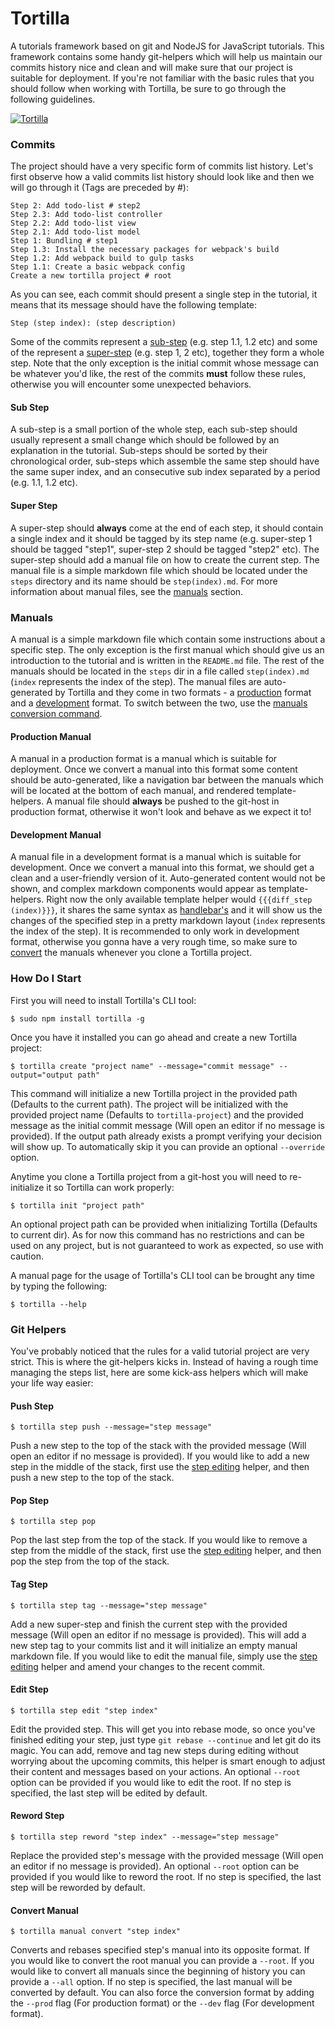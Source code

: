 # Tortilla

A tutorials framework based on git and NodeJS for JavaScript tutorials. This framework contains some handy git-helpers which will help us maintain our commits history nice and clean and will make sure that our project is suitable for deployment. If you're not familiar with the basic rules that you should follow when working with Tortilla, be sure to go through the following guidelines.

[![Tortilla](https://img.youtube.com/vi/dHfmN1NtcUk/0.jpg)](https://www.youtube.com/watch?v=dHfmN1NtcUk)

### Commits

The project should have a very specific form of commits list history. Let's first observe how a valid commits list history should look like and then we will go through it (Tags are preceded by #):

    Step 2: Add todo-list # step2
    Step 2.3: Add todo-list controller
    Step 2.2: Add todo-list view
    Step 2.1: Add todo-list model
    Step 1: Bundling # step1
    Step 1.3: Install the necessary packages for webpack's build
    Step 1.2: Add webpack build to gulp tasks
    Step 1.1: Create a basic webpack config
    Create a new tortilla project # root

As you can see, each commit should present a single step in the tutorial, it means that its message should have the following template:

    Step (step index): (step description)

Some of the commits represent a [sub-step](#sub-step) (e.g. step 1.1, 1.2 etc) and some of the represent a [super-step](#super-step) (e.g. step 1, 2 etc), together they form a whole step. Note that the only exception is the initial commit whose message can be whatever you'd like, the rest of the commits **must** follow these rules, otherwise you will encounter some unexpected behaviors.

#### Sub Step

A sub-step is a small portion of the whole step, each sub-step should usually represent a small change which should be followed by an explanation in the tutorial. Sub-steps should be sorted by their chronological order, sub-steps which assemble the same step should have the same super index, and an consecutive sub index separated by a period (e.g. 1.1, 1.2 etc).

#### Super Step

A super-step should **always** come at the end of each step, it should contain a single index and it should be tagged by its step name (e.g. super-step 1 should be tagged "step1", super-step 2 should be tagged "step2" etc). The super-step should add a manual file on how to create the current step. The manual file is a simple markdown file which should be located under the `steps` directory and its name should be `step(index).md`. For more information about manual files, see the [manuals](#manuals) section.

### Manuals

A manual is a simple markdown file which contain some instructions about a specific step. The only exception is the first manual which should give us an introduction to the tutorial and is written in the `README.md` file. The rest of the manuals should be located in the `steps` dir in a file called `step(index).md` (`index` represents the index of the step). The manual files are auto-generated by Tortilla and they come in two formats - a [production](#production-manual) format and a [development](#development-format) format. To switch between the two, use the [manuals conversion command](#convert-manual).

#### Production Manual

A manual in a production format is a manual which is suitable for deployment. Once we convert a manual into this format some content should be auto-generated, like a navigation bar between the manuals which will be located at the bottom of each manual, and rendered template-helpers. A manual file should **always** be pushed to the git-host in production format, otherwise it won't look and behave as we expect it to!

#### Development Manual

A manual file in a development format is a manual which is suitable for development. Once we convert a manual into this format, we should get a clean and a user-friendly version of it. Auto-generated content would not be shown, and complex markdown components would appear as template-helpers. Right now the only available template helper would `{{{diff_step (index)}}}`, it shares the same syntax as [handlebar's](handlebarsjs.com) and it will show us the changes of the specified step in a pretty markdown layout (`index` represents the index of the step). It is recommended to only work in development format, otherwise you gonna have a very rough time, so make sure to [convert](#convert-manual) the manuals whenever you clone a Tortilla project.

### How Do I Start

First you will need to install Tortilla's CLI tool:

    $ sudo npm install tortilla -g

Once you have it installed you can go ahead and create a new Tortilla project:

    $ tortilla create "project name" --message="commit message" --output="output path"

This command will initialize a new Tortilla project in the provided path (Defaults to the current path). The project will be initialized with the provided project name (Defaults to `tortilla-project`) and the provided message as the initial commit message (Will open an editor if no message is provided). If the output path already exists a prompt verifying your decision will show up. To automatically skip it you can provide an optional `--override` option.

Anytime you clone a Tortilla project from a git-host you will need to re-initialize it so Tortilla can work properly:

    $ tortilla init "project path"

An optional project path can be provided when initializing Tortilla (Defaults to current dir). As for now this command has no restrictions and can be used on any project, but is not guaranteed to work as expected, so use with caution.

A manual page for the usage of Tortilla's CLI tool can be brought any time by typing the following:

    $ tortilla --help

### Git Helpers

You've probably noticed that the rules for a valid tutorial project are very strict. This is where the git-helpers kicks in. Instead of having a rough time managing the steps list, here are some kick-ass helpers which will make your life way easier:

#### Push Step

    $ tortilla step push --message="step message"

Push a new step to the top of the stack with the provided message (Will open an editor if no message is provided). If you would like to add a new step in the middle of the stack, first use the [step editing](#edit-step) helper, and then push a new step to the top of the stack.

#### Pop Step

    $ tortilla step pop

Pop the last step from the top of the stack. If you would like to remove a step from the middle of the stack, first use the [step editing](#edit-step) helper, and then pop the step from the top of the stack.

#### Tag Step

    $ tortilla step tag --message="step message"

Add a new super-step and finish the current step with the provided message (Will open an editor if no message is provided). This will add a new step tag to your commits list and it will initialize an empty manual markdown file. If you would like to edit the manual file, simply use the [step editing](#edit-step) helper and amend your changes to the recent commit.

#### Edit Step

    $ tortilla step edit "step index"

Edit the provided step. This will get you into rebase mode, so once you've finished editing your step, just type `git rebase --continue` and let git do its magic. You can add, remove and tag new steps during editing without worrying about the upcoming commits, this helper is smart enough to adjust their content and messages based on your actions. An optional `--root` option can be provided if you would like to edit the root. If no step is specified, the last step will be edited by default.

#### Reword Step

    $ tortilla step reword "step index" --message="step message"

Replace the provided step's message with the provided message (Will open an editor if no message is provided). An optional `--root` option can be provided if you would like to reword the root. If no step is specified, the last step will be reworded by default.

#### Convert Manual

    $ tortilla manual convert "step index"

Converts and rebases specified step's manual into its opposite format. If you would like to convert the root manual you can provide a `--root`. If you would like to convert all manuals since the beginning of history you can provide a `--all` option. If no step is specified, the last manual will be converted by default. You can also force the conversion format by adding the `--prod` flag (For production format) or the `--dev` flag (For development format).